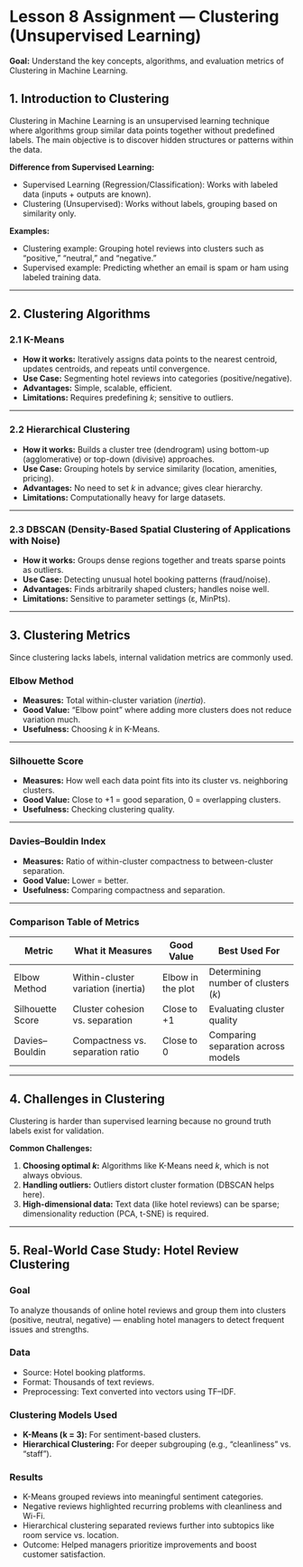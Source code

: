 # Lesson 8 Assignment — Clustering (Unsupervised Learning)

**Goal:** Understand the key concepts, algorithms, and evaluation metrics of Clustering in Machine Learning.

## 1. Introduction to Clustering

Clustering in Machine Learning is an unsupervised learning technique where algorithms group similar data points together without predefined labels. The main objective is to discover hidden structures or patterns within the data.

**Difference from Supervised Learning:**  
- Supervised Learning (Regression/Classification): Works with labeled data (inputs + outputs are known).  
- Clustering (Unsupervised): Works without labels, grouping based on similarity only.  

**Examples:**  
- Clustering example: Grouping hotel reviews into clusters such as “positive,” “neutral,” and “negative.”  
- Supervised example: Predicting whether an email is spam or ham using labeled training data.  

---

## 2. Clustering Algorithms

### 2.1 K-Means
- **How it works:** Iteratively assigns data points to the nearest centroid, updates centroids, and repeats until convergence.  
- **Use Case:** Segmenting hotel reviews into categories (positive/negative).  
- **Advantages:** Simple, scalable, efficient.  
- **Limitations:** Requires predefining *k*; sensitive to outliers.  

---

### 2.2 Hierarchical Clustering
- **How it works:** Builds a cluster tree (dendrogram) using bottom-up (agglomerative) or top-down (divisive) approaches.  
- **Use Case:** Grouping hotels by service similarity (location, amenities, pricing).  
- **Advantages:** No need to set *k* in advance; gives clear hierarchy.  
- **Limitations:** Computationally heavy for large datasets.  

---

### 2.3 DBSCAN (Density-Based Spatial Clustering of Applications with Noise)
- **How it works:** Groups dense regions together and treats sparse points as outliers.  
- **Use Case:** Detecting unusual hotel booking patterns (fraud/noise).  
- **Advantages:** Finds arbitrarily shaped clusters; handles noise well.  
- **Limitations:** Sensitive to parameter settings (ε, MinPts).  

---

## 3. Clustering Metrics

Since clustering lacks labels, internal validation metrics are commonly used.

### Elbow Method
- **Measures:** Total within-cluster variation (*inertia*).  
- **Good Value:** “Elbow point” where adding more clusters does not reduce variation much.  
- **Usefulness:** Choosing *k* in K-Means.  

---

### Silhouette Score
- **Measures:** How well each data point fits into its cluster vs. neighboring clusters.  
- **Good Value:** Close to +1 = good separation, 0 = overlapping clusters.  
- **Usefulness:** Checking clustering quality.  

---

### Davies–Bouldin Index
- **Measures:** Ratio of within-cluster compactness to between-cluster separation.  
- **Good Value:** Lower = better.  
- **Usefulness:** Comparing compactness and separation.  

---

### Comparison Table of Metrics

| Metric               | What it Measures                               | Good Value        | Best Used For                     |
|----------------------|------------------------------------------------|-------------------|------------------------------------|
| Elbow Method         | Within-cluster variation (inertia)             | Elbow in the plot | Determining number of clusters (*k*) |
| Silhouette Score     | Cluster cohesion vs. separation                | Close to +1       | Evaluating cluster quality          |
| Davies–Bouldin       | Compactness vs. separation ratio               | Close to 0        | Comparing separation across models  |

---

## 4. Challenges in Clustering

Clustering is harder than supervised learning because no ground truth labels exist for validation.

**Common Challenges:**  
1. **Choosing optimal *k*:** Algorithms like K-Means need *k*, which is not always obvious.  
2. **Handling outliers:** Outliers distort cluster formation (DBSCAN helps here).  
3. **High-dimensional data:** Text data (like hotel reviews) can be sparse; dimensionality reduction (PCA, t-SNE) is required.  

---

## 5. Real-World Case Study: Hotel Review Clustering

### Goal
To analyze thousands of online hotel reviews and group them into clusters (positive, neutral, negative) — enabling hotel managers to detect frequent issues and strengths.

### Data
- Source: Hotel booking platforms.  
- Format: Thousands of text reviews.  
- Preprocessing: Text converted into vectors using TF–IDF.  

### Clustering Models Used
- **K-Means (k = 3):** For sentiment-based clusters.  
- **Hierarchical Clustering:** For deeper subgrouping (e.g., “cleanliness” vs. “staff”).  

### Results
- K-Means grouped reviews into meaningful sentiment categories.  
- Negative reviews highlighted recurring problems with cleanliness and Wi-Fi.  
- Hierarchical clustering separated reviews further into subtopics like room service vs. location.  
- Outcome: Helped managers prioritize improvements and boost customer satisfaction.  
